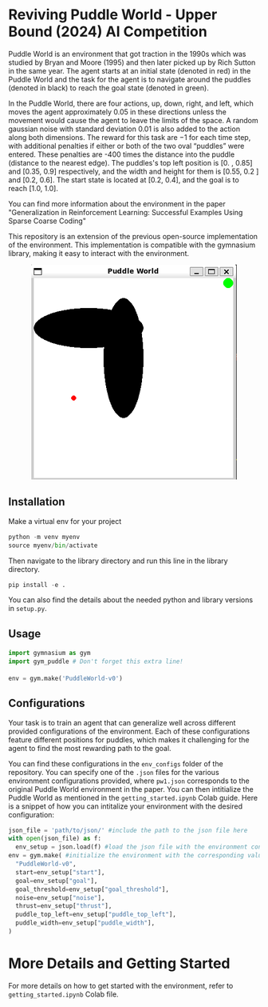 # Reviving Puddle World - Upper Bound (2024) AI Competition
Puddle World is an environment that got traction in the 1990s which was studied by Bryan and Moore (1995) and then later picked up by Rich Sutton in the same year. The agent starts at an initial state (denoted in red) in the Puddle World and the task for the agent is to navigate around the puddles (denoted in black) to reach the goal state (denoted in green). 

In the Puddle World, there are four actions, up, down, right, and left, which moves the agent approximately 0.05 in these directions unless the movement would cause the agent to leave the limits of the space. A random gaussian noise with standard deviation 0.01 is also added to the action along both dimensions. 
The reward for this task are −1 for each time step, with additional penalties if either or both of the two oval “puddles” were entered. These penalties are -400 times the distance into the puddle (distance to the nearest edge).
 The puddles's top left position is [0. , 0.85] and [0.35, 0.9] respectively, and the width and height for them is [0.55, 0.2 ] and [0.2, 0.6].
 The start state is located at [0.2, 0.4], and the goal is to reach [1.0, 1.0].

You can find more information about the environment in the paper "Generalization in Reinforcement Learning: Successful Examples Using Sparse Coarse Coding"

This repository is an extension of the previous open-source implementation of the environment. This implementation is compatible with the gymnasium library, making it easy to interact with the environment.

<p align="center">
  <kbd>
    <img src='puddle_world.png'/>
  </kbd>
</p>

## Installation
Make a virtual env for your project

```python
python -m venv myenv
source myenv/bin/activate
```

Then navigate to the library directory and run this line in the library directory.

```python
pip install -e .
```

You can also find the details about the needed python and library versions in `setup.py`.

## Usage
```python
import gymnasium as gym
import gym_puddle # Don't forget this extra line!

env = gym.make('PuddleWorld-v0')
```

##  Configurations
Your task is to train an agent that can generalize well across different provided configurations of the environment. Each of these configurations feature different positions for puddles, which makes it challenging for the agent to find the most rewarding path to the goal.

You can find these configurations in the `env_configs` folder of the repository. 
You can specify one of the `.json` files for the various environment configurations provided, where `pw1.json` corresponds to the original Puddle World environment in the paper.
You can then intitialize the Puddle World as mentioned in the  `getting_started.ipynb` Colab guide.
Here is a snippet of how you can intitalize your environment with the desired configuration:

```python
json_file = 'path/to/json/' #include the path to the json file here
with open(json_file) as f:
  env_setup = json.load(f) #load the json file with the environment configuration
env = gym.make( #initialize the environment with the corresponding values
  "PuddleWorld-v0",
  start=env_setup["start"],
  goal=env_setup["goal"],
  goal_threshold=env_setup["goal_threshold"],
  noise=env_setup["noise"],
  thrust=env_setup["thrust"],
  puddle_top_left=env_setup["puddle_top_left"],
  puddle_width=env_setup["puddle_width"],
)

```


# More Details and Getting Started
For more details on how to get started with the environment, refer to `getting_started.ipynb` Colab file.

